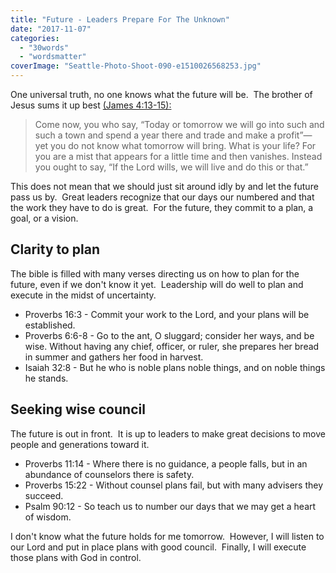 ```yaml
---
title: "Future - Leaders Prepare For The Unknown"
date: "2017-11-07"
categories: 
  - "30words"
  - "wordsmatter"
coverImage: "Seattle-Photo-Shoot-090-e1510026568253.jpg"
---
```


One universal truth, no one knows what the future will be.  The brother of Jesus sums it up best [(James 4:13-15):](https://www.biblegateway.com/passage/?search=James+4%3A13-15&version=ESV)

> Come now, you who say, “Today or tomorrow we will go into such and such a town and spend a year there and trade and make a profit”— yet you do not know what tomorrow will bring. What is your life? For you are a mist that appears for a little time and then vanishes. Instead you ought to say, “If the Lord wills, we will live and do this or that.”

This does not mean that we should just sit around idly by and let the future pass us by.  Great leaders recognize that our days our numbered and that the work they have to do is great.  For the future, they commit to a plan, a goal, or a vision.

## Clarity to plan

The bible is filled with many verses directing us on how to plan for the future, even if we don't know it yet.  Leadership will do well to plan and execute in the midst of uncertainty.

- Proverbs 16:3 - Commit your work to the Lord, and your plans will be established.
- Proverbs 6:6-8 - Go to the ant, O sluggard; consider her ways, and be wise. Without having any chief, officer, or ruler, she prepares her bread in summer and gathers her food in harvest.
- Isaiah 32:8 - But he who is noble plans noble things, and on noble things he stands.

## Seeking wise council

The future is out in front.  It is up to leaders to make great decisions to move people and generations toward it.

- Proverbs 11:14 - Where there is no guidance, a people falls, but in an abundance of counselors there is safety.
- Proverbs 15:22 - Without counsel plans fail, but with many advisers they succeed.
- Psalm 90:12 - So teach us to number our days that we may get a heart of wisdom.

I don't know what the future holds for me tomorrow.  However, I will listen to our Lord and put in place plans with good council.  Finally, I will execute those plans with God in control.
